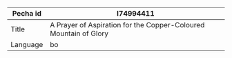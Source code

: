 |Pecha id | I74994411
| --- | --- 
|Title | A Prayer of Aspiration for the Copper-Coloured Mountain of Glory 
|Language | bo